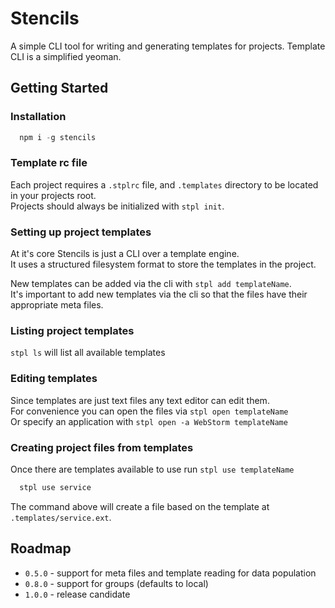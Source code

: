 Stencils
=============

A simple CLI tool for writing and generating templates for projects. Template CLI is a simplified yeoman.

## Getting Started

### Installation

```javascript
  npm i -g stencils
```

### Template rc file

Each project requires a `.stplrc` file, and `.templates` directory to be located in your projects root.</br>
Projects should always be initialized with `stpl init`.

### Setting up project templates
   
At it's core Stencils is just a CLI over a template engine.<br/>
It uses a structured filesystem format to store the templates in the project.

New templates can be added via the cli with `stpl add templateName`.<br/>
It's important to add new templates via the cli so that the files have their appropriate meta files.
 
### Listing project templates 

`stpl ls` will list all available templates

### Editing templates

Since templates are just text files any text editor can edit them.<br/>
For convenience you can open the files via `stpl open templateName`<br/> 
Or specify an application with `stpl open -a WebStorm templateName`
 
### Creating project files from templates

Once there are templates available to use run `stpl use templateName`

```bash
  stpl use service
```

The command above will create a file based on the template at `.templates/service.ext`.<br/>

## Roadmap

* `0.5.0`   - support for meta files and template reading for data population
* `0.8.0`   - support for groups (defaults to local)
* `1.0.0`   - release candidate
